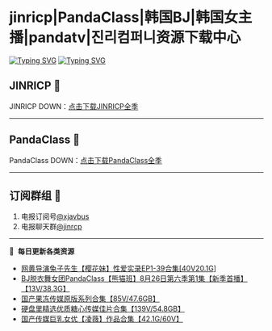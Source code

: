 # jinricp|PandaClass|韩国BJ|韩国女主播|pandatv|진리컴퍼니资源下载中心   
[![Typing SVG](https://readme-typing-svg.herokuapp.com?font=Fira+Code&pause=1000&center=true&vCenter=true&random=true&width=435&lines=所有链接都需要翻墙访问)](https://jinri-cp.neocities.org/free.html)
[![Typing SVG](https://readme-typing-svg.herokuapp.com?font=Fira+Code&pause=1000&center=true&vCenter=true&random=true&width=435&lines=点击进入福利资源下载中心)](https://pandaclass.neocities.org/)
## JINRICP 👋   
JINRICP DOWN：[点击下载JINRICP全季](https://mypikpak.com/s/VODz7HXQoqcX0UrvaXfDtFoPo1)
****
## PandaClass 💯   
PandaClass DOWN：[点击下载PandaClass全季](https://mypikpak.com/s/VOKOTZkoEnkyvCnELVSquM97o1)   
****
## 订阅群组 🔞
1. 电报订阅号[@xjavbus](https://t.me/xjavbus)
2. 电报聊天群[@jinrcp](https://t.me/jinrcp)
**** 
📕 &nbsp;**每日更新各类资源**
<!-- BLOG-POST-LIST:START -->
- [网黄导演兔子先生【樱花妹】性爱实录EP1-39合集[40V20.1G]](https://fuli.rulel.com/503.html)
- [BJ脱衣舞女团PandaClass【熊猫班】8月26日第六季第1集【新季首播】【13V/38.3G】](https://fuli.rulel.com/501.html)
- [国产果冻传媒原版系列合集【85V/47.6GB】](https://fuli.rulel.com/500.html)
- [硬盘里精选优质糖心传媒佳片合集【139V/54.8GB】](https://fuli.rulel.com/499.html)
- [国产传媒巨乳女优【凌薇】作品合集【42.1G/60V】](https://fuli.rulel.com/498.html)
<!-- BLOG-POST-LIST:END -->
